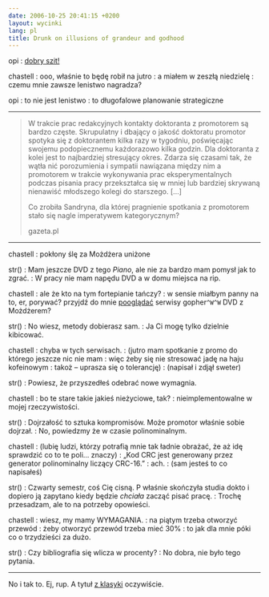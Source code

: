 ```yaml
---
date: 2006-10-25 20:41:15 +0200
layout: wycinki
lang: pl
title: Drunk on illusions of grandeur and godhood
---
```


opi
: [dobry szit!](http://www.debian-administration.org/articles/208 'Postgres and Subversion, sitting on a tree')

chastell
: ooo, właśnie to będę robił na jutro
: a miałem w zeszłą niedzielę
: czemu mnie zawsze lenistwo nagradza?

opi
: to nie jest lenistwo
: to długofalowe planowanie strategiczne

---

> W trakcie prac redakcyjnych kontakty doktoranta z promotorem są bardzo częste. Skrupulatny i dbający o jakość doktoratu promotor spotyka się z doktorantem kilka razy w tygodniu, poświęcając swojemu podopiecznemu każdorazowo kilka godzin. Dla doktoranta z kolei jest to najbardziej stresujący okres. Zdarza się czasami tak, że wątła nić porozumienia i sympatii nawiązana między nim a promotorem w trakcie wykonywania prac eksperymentalnych podczas pisania pracy przekształca się w mniej lub bardziej skrywaną nienawiść młodszego kolegi do starszego. […]
>
> Co zrobiła Sandryna, dla której pragnienie spotkania z promotorem stało się nagle imperatywem kategorycznym?
>
> gazeta.pl

---

chastell
: pokłony ślę za Możdżera uniżone

str()
: Mam jeszcze DVD z tego <cite>Piano</cite>, ale nie za bardzo mam pomysł jak to zgrać.
: W pracy nie mam napędu DVD a w domu miejsca na rip.

chastell
: ale że kto na tym fortepianie tańczy?
: w sensie miałbym panny na to, er, porywać? przyjdź do mnie [pooglądać](http://groups.google.pl/group/pl.rec.humor.najlepsze/msg/7b3bcff4d7fc3930 'zmiany w /var/gopher zmianami w życiu') serwisy gopher`^W^W` DVD z Możdżerem?

str()
: No wiesz, metody dobierasz sam.
: Ja Ci mogę tylko dzielnie kibicować.

chastell
: chyba w tych serwisach.
: (jutro mam spotkanie z promo do którego jeszcze nic nie mam
: więc żeby się nie stresować jadę na haju kofeinowym
: takoż – uprasza się o tolerancję)
: (napisał i zdjął sweter)

str()
: Powiesz, że przyszedłeś odebrać nowe wymagnia.

chastell
: bo te stare takie jakieś nieżyciowe, tak?
: nieimplementowalne w mojej rzeczywistości.

str()
: Dojrzałość to sztuka kompromisów. Może promotor właśnie sobie dojrzał.
: No, powiedzmy że w czasie polinominalnym.

chastell
: (lubię ludzi, którzy potrafią mnie tak ładnie obrażać, że aż idę sprawdzić co to te poli… znaczy)
: „Kod CRC jest generowany przez generator polinominalny liczący CRC-16.”
: ach.
: (sam jesteś to co napisałeś)

str()
: Czwarty semestr, coś Cię cisną. P właśnie skończyła studia dokto i dopiero ją zapytano kiedy będzie _chciała_ zacząć pisać pracę.
: Trochę przesadzam, ale to na potrzeby opowieści.

chastell
: wiesz, my mamy WYMAGANIA.
: na piątym trzeba otworzyć przewód
: żeby otworzyć przewód trzeba mieć 30%
: to jak dla mnie póki co o trzydzieści za dużo.

str()
: Czy bibliografia się wlicza w procenty?
: No dobra, nie było tego pytania.

---

No i tak to. Ej, rup. A tytuł [z klasyki](http://www.phdcomics.com/comics/archive.php?comicid=778 'Piled Higher and Deeper, życie moje') oczywiście.
